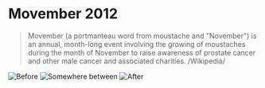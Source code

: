 # Movember 2012

> Movember (a portmanteau word from moustache and "November") is an annual, month-long event involving the growing of moustaches during the month of November to raise awareness of prostate cancer and other male cancer and associated charities. /Wikipedia/

![Before](http://i.imgur.com/SK9gI.jpg "Before")
![Somewhere between](http://i.imgur.com/qnkiE.jpg "Somewhere between")
![After](http://i.imgur.com/PYtnn.jpg "After")